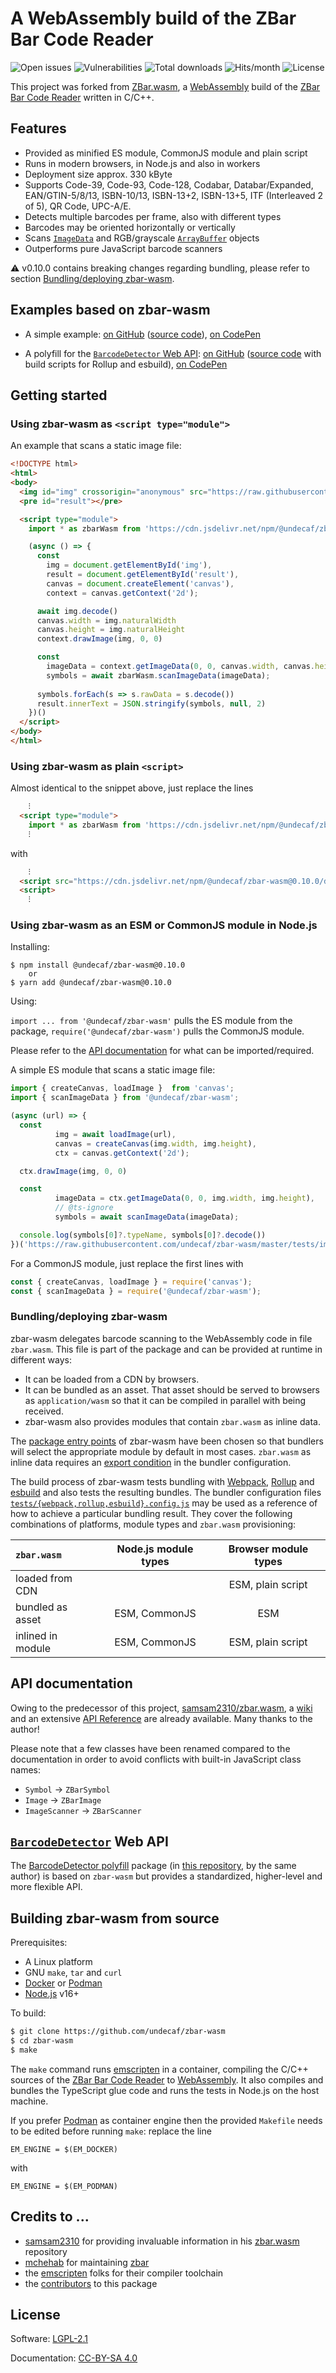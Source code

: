 # A WebAssembly build of the ZBar Bar Code Reader

![Open issues](https://badgen.net/github/open-issues/undecaf/zbar-wasm)
![Vulnerabilities](https://snyk.io/test/npm/@undecaf/zbar-wasm/badge.svg)
![Total downloads](https://badgen.net/npm/dt/@undecaf/zbar-wasm)
![Hits/month](https://badgen.net/jsdelivr/hits/npm/@undecaf/zbar-wasm)
![License](https://badgen.net/github/license/undecaf/zbar-wasm)

This project was forked from [ZBar.wasm](https://github.com/samsam2310/zbar.wasm),
a [WebAssembly](https://webassembly.org/) build
of the [ZBar Bar Code Reader](https://github.com/mchehab/zbar) written in C/C++.

## Features

+ Provided as minified ES module, CommonJS module and plain script
+ Runs in modern browsers, in Node.js and also in workers
+ Deployment size approx. 330 kByte
+ Supports Code-39, Code-93, Code-128, Codabar, Databar/Expanded,
  EAN/GTIN-5/8/13, ISBN-10/13, ISBN-13+2, ISBN-13+5, ITF (Interleaved 2 of 5), QR Code, UPC-A/E.
+ Detects multiple barcodes per frame, also with different types
+ Barcodes may be oriented horizontally or vertically
+ Scans [`ImageData`](https://developer.mozilla.org/en-US/docs/Web/API/ImageData) and 
  RGB/grayscale [`ArrayBuffer`](https://developer.mozilla.org/en-US/docs/Web/JavaScript/Reference/Global_Objects/ArrayBuffer) objects
+ Outperforms pure JavaScript barcode scanners

:warning: v0.10.0 contains breaking changes regarding bundling, please refer to section [Bundling/deploying zbar-wasm](#bundlingdeploying-zbar-wasm).


## Examples based on zbar-wasm

+ A simple example: [on GitHub](https://undecaf.github.io/zbar-wasm/example/) 
  ([source code](https://github.com/undecaf/zbar-wasm/tree/master/docs/example)),
  [on CodePen](https://codepen.io/undecaf/pen/ZEXmqdB)
  
+ A polyfill for the [`BarcodeDetector` Web API](https://developer.mozilla.org/en-US/docs/Web/API/BarcodeDetector):
  [on GitHub](https://undecaf.github.io/barcode-detector-polyfill/example-loaded/)
  ([source code](https://github.com/undecaf/barcode-detector-polyfill/tree/master/example-loaded) 
  with build scripts for Rollup and esbuild),
  [on CodePen](https://codepen.io/undecaf/pen/LYzXXzg)
  


## Getting started

### Using zbar-wasm as `<script type="module">`

An example that scans a static image file:

```html
<!DOCTYPE html>
<html>
<body>
  <img id="img" crossorigin="anonymous" src="https://raw.githubusercontent.com/undecaf/zbar-wasm/master/tests/img/qr_code.png">
  <pre id="result"></pre>

  <script type="module">
    import * as zbarWasm from 'https://cdn.jsdelivr.net/npm/@undecaf/zbar-wasm@0.10.0/dist/main.js'

    (async () => {
      const
        img = document.getElementById('img'),
        result = document.getElementById('result'),
        canvas = document.createElement('canvas'),
        context = canvas.getContext('2d');

      await img.decode()
      canvas.width = img.naturalWidth
      canvas.height = img.naturalHeight
      context.drawImage(img, 0, 0)

      const
        imageData = context.getImageData(0, 0, canvas.width, canvas.height),
        symbols = await zbarWasm.scanImageData(imageData);
      
      symbols.forEach(s => s.rawData = s.decode())
      result.innerText = JSON.stringify(symbols, null, 2)
    })()
  </script>
</body>
</html>
```


### Using zbar-wasm as plain `<script>`

Almost identical to the snippet above, just replace the lines

```html
    ⁝
  <script type="module">
    import * as zbarWasm from 'https://cdn.jsdelivr.net/npm/@undecaf/zbar-wasm@0.10.0/dist/main.js'
    ⁝
```

with

```html
    ⁝
  <script src="https://cdn.jsdelivr.net/npm/@undecaf/zbar-wasm@0.10.0/dist/index.js"></script>
  <script>
    ⁝
```


### Using zbar-wasm as an ESM or CommonJS module in Node.js

Installing:

```shell script
$ npm install @undecaf/zbar-wasm@0.10.0
    or
$ yarn add @undecaf/zbar-wasm@0.10.0
```

Using:

`import ... from '@undecaf/zbar-wasm'` pulls the ES module from the package,
`require('@undecaf/zbar-wasm')` pulls the CommonJS module.

Please refer to the [API documentation](#api-documentation) for what can be imported/required.

A simple ES module that scans a static image file:

```javascript
import { createCanvas, loadImage }  from 'canvas';
import { scanImageData } from '@undecaf/zbar-wasm';

(async (url) => {
  const
          img = await loadImage(url),
          canvas = createCanvas(img.width, img.height),
          ctx = canvas.getContext('2d');

  ctx.drawImage(img, 0, 0)

  const
          imageData = ctx.getImageData(0, 0, img.width, img.height),
          // @ts-ignore
          symbols = await scanImageData(imageData);

  console.log(symbols[0]?.typeName, symbols[0]?.decode())
})('https://raw.githubusercontent.com/undecaf/zbar-wasm/master/tests/img/qr_code.png')
```

For a CommonJS module, just replace the first lines with

```javascript
const { createCanvas, loadImage } = require('canvas');
const { scanImageData } = require('@undecaf/zbar-wasm');
```


### Bundling/deploying zbar-wasm

zbar-wasm delegates barcode scanning to the WebAssembly code in file `zbar.wasm`.
This file is part of the package and can be provided at runtime in different ways:

+ It can be loaded from a CDN by browsers.
+ It can be bundled as an asset. That asset should be served to browsers as `application/wasm`
  so that it can be compiled in parallel with being received.
+ zbar-wasm also provides modules that contain `zbar.wasm` as inline data. 

The [package entry points](https://nodejs.org/docs/latest-v16.x/api/packages.html#package-entry-points)
of zbar-wasm have been chosen so that bundlers will select the 
appropriate module by default in most cases. `zbar.wasm` as inline data requires an
[export condition](https://nodejs.org/docs/latest-v16.x/api/packages.html#conditional-exports)
in the bundler configuration.

The build process of zbar-wasm tests bundling with
[Webpack](https://webpack.js.org/), [Rollup](https://rollupjs.org/) and 
[esbuild](https://esbuild.github.io/) and also tests the resulting bundles.
The bundler configuration files
[`tests/{webpack,rollup,esbuild}.config.js`](https://github.com/undecaf/zbar-wasm/tree/master/tests)
may be used as a reference of how to achieve a particular bundling result. They cover the following 
combinations of platforms, module types and `zbar.wasm` provisioning:

| `zbar.wasm`       | Node.js module types | Browser module types |
|:------------------|:--------------------:|:---------------------:|
| loaded from CDN   |                      |   ESM, plain script   |
| bundled as asset  |    ESM, CommonJS     |          ESM          |
| inlined in module |    ESM, CommonJS     |   ESM, plain script   |


## API documentation

Owing to the predecessor of this project, [samsam2310/zbar.wasm](https://github.com/samsam2310/zbar.wasm),
a [wiki](https://github.com/samsam2310/zbar.wasm/wiki) and an extensive
[API Reference](https://github.com/samsam2310/zbar.wasm/wiki/API-Reference) are already available.
Many thanks to the author!

Please note that a few classes have been renamed compared to the documentation in order to avoid
conflicts with built-in JavaScript class names:

+ `Symbol` &rarr; `ZBarSymbol`
+ `Image` &rarr; `ZBarImage`
+ `ImageScanner` &rarr; `ZBarScanner`


## [`BarcodeDetector`](https://developer.mozilla.org/en-US/docs/Web/API/BarcodeDetector) Web API

The [BarcodeDetector polyfill](https://www.npmjs.com/package/@undecaf/barcode-detector-polyfill)
package (in [this repository](https://github.com/undecaf/zbar-wasm), by the same author) is based on 
`zbar-wasm` but provides a standardized, higher-level and more flexible API.


## Building zbar-wasm from source

Prerequisites:

+ A Linux platform
+ GNU `make`, `tar` and `curl`
+ [Docker](https://www.docker.com/) or [Podman](https://podman.io/)
+ [Node.js](https://nodejs.org/) v16+

To build:

```bash
$ git clone https://github.com/undecaf/zbar-wasm
$ cd zbar-wasm
$ make
```

The `make` command runs [emscripten](https://emscripten.org/) in a container, compiling the C/C++
sources of the [ZBar Bar Code Reader](https://github.com/mchehab/zbar)
to [WebAssembly](https://webassembly.org/). It also compiles and bundles the TypeScript glue code
and runs the tests in Node.js on the host machine.

If you prefer [Podman](https://podman.io/) as container engine then the provided `Makefile` needs
to be edited before running `make`: replace the line

```
EM_ENGINE = $(EM_DOCKER)
```

with

```
EM_ENGINE = $(EM_PODMAN)
```


## Credits to ...

+ [samsam2310]() for providing invaluable information in his [zbar.wasm](https://github.com/samsam2310/zbar.wasm) repository
+ [mchehab](https://github.com/mchehab) for maintaining [zbar](https://github.com/mchehab/zbar)
+ the [emscripten](https://emscripten.org/) folks for their compiler toolchain 
+ the [contributors](https://github.com/undecaf/zbar-wasm/graphs/contributors) to this package


## License

Software: [LGPL-2.1](http://opensource.org/licenses/LGPL-2.1)

Documentation: [CC-BY-SA 4.0](http://creativecommons.org/licenses/by-sa/4.0/)
